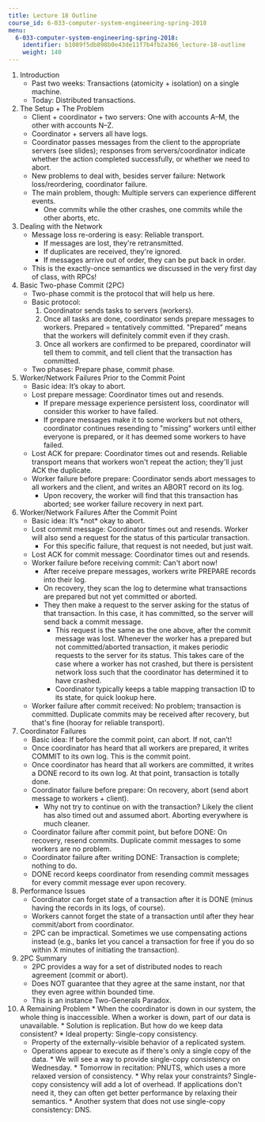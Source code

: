 ```yaml
---
title: Lecture 18 Outline
course_id: 6-033-computer-system-engineering-spring-2018
menu:
  6-033-computer-system-engineering-spring-2018:
    identifier: b1089f5db898b0e43de11f7b4fb2a366_lecture-18-outline
    weight: 140
---
```

1.  Introduction
    *   Past two weeks: Transactions (atomicity + isolation) on a single machine.
    *   Today: Distributed transactions.
2.  The Setup + The Problem
    *   Client + coordinator + two servers: One with accounts A–M, the other with accounts N–Z.
    *   Coordinator + servers all have logs.
    *   Coordinator passes messages from the client to the appropriate servers (see slides); responses from servers/coordinator indicate whether the action completed successfully, or whether we need to abort.
    *   New problems to deal with, besides server failure: Network loss/reordering, coordinator failure.
    *   The main problem, though: Multiple servers can experience different events.
        *   One commits while the other crashes, one commits while the other aborts, etc.
3.  Dealing with the Network
    *   Message loss re-ordering is easy: Reliable transport.
        *   If messages are lost, they're retransmitted.
        *   If duplicates are received, they're ignored.
        *   If messages arrive out of order, they can be put back in order.
    *   This is the exactly-once semantics we discussed in the very first day of class, with RPCs!
4.  Basic Two-phase Commit (2PC)
    *   Two-phase commit is the protocol that will help us here.
    *   Basic protocol:
        1.  Coordinator sends tasks to servers (workers).
        2.  Once all tasks are done, coordinator sends prepare messages to workers. Prepared = tentatively committed. "Prepared" means that the workers will definitely commit even if they crash.
        3.  Once all workers are confirmed to be prepared, coordinator will tell them to commit, and tell client that the transaction has committed.
    *   Two phases: Prepare phase, commit phase.
5.  Worker/Network Failures Prior to the Commit Point
    *   Basic idea: It’s okay to abort.
    *   Lost prepare message: Coordinator times out and resends.
        *   If prepare message experience persistent loss, coordinator will consider this worker to have failed.
        *   If prepare messages make it to some workers but not others, coordinator continues resending to "missing" workers until either everyone is prepared, or it has deemed some workers to have failed.
    *   Lost ACK for prepare: Coordinator times out and resends. Reliable transport means that workers won't repeat the action; they'll just ACK the duplicate.
    *   Worker failure before prepare: Coordinator sends abort messages to all workers and the client, and writes an ABORT record on its log.
        *   Upon recovery, the worker will find that this transaction has aborted; see worker failure recovery in next part.
6.  Worker/Network Failures After the Commit Point
    *   Basic idea: It’s \*not\* okay to abort.
    *   Lost commit message: Coordinator times out and resends. Worker will also send a request for the status of this particular transaction.
        *   For this specific failure, that request is not needed, but just wait.
    *   Lost ACK for commit message: Coordinator times out and resends.
    *   Worker failure before receiving commit: Can't abort now!
        *   After receive prepare messages, workers write PREPARE records into their log.
        *   On recovery, they scan the log to determine what transactions are prepared but not yet committed or aborted.
        *   They then make a request to the server asking for the status of that transaction. In this case, it has committed, so the server will send back a commit message.
            *   This request is the same as the one above, after the commit message was lost. Whenever the worker has a prepared but not committed/aborted transaction, it makes periodic requests to the server for its status. This takes care of the case where a worker has not crashed, but there is persistent network loss such that the coordinator has determined it to have crashed.
            *   Coordinator typically keeps a table mapping transaction ID to its state, for quick lookup here.
    *   Worker failure after commit received: No problem; transaction is committed. Duplicate commits may be received after recovery, but that's fine (hooray for reliable transport).
7.  Coordinator Failures
    *   Basic idea: If before the commit point, can abort. If not, can’t!
    *   Once coordinator has heard that all workers are prepared, it writes COMMIT to its own log. This is the commit point.
    *   Once coordinator has heard that all workers are committed, it writes a DONE record to its own log. At that point, transaction is totally done.
    *   Coordinator failure before prepare: On recovery, abort (send abort message to workers + client).
        *   Why not try to continue on with the transaction? Likely the client has also timed out and assumed abort. Aborting everywhere is much cleaner.
    *   Coordinator failure after commit point, but before DONE: On recovery, resend commits. Duplicate commit messages to some workers are no problem.
    *   Coordinator failure after writing DONE: Transaction is complete; nothing to do.
    *   DONE record keeps coordinator from resending commit messages for every commit message ever upon recovery.
8.  Performance Issues
    *   Coordinator can forget state of a transaction after it is DONE (minus having the records in its logs, of course).
    *   Workers cannot forget the state of a transaction until after they hear commit/abort from coordinator.
    *   2PC can be impractical. Sometimes we use compensating actions instead (e.g., banks let you cancel a transaction for free if you do so within X minutes of initiating the transaction).
9.  2PC Summary
    *   2PC provides a way for a set of distributed nodes to reach agreement (commit or abort).
    *   Does NOT guarantee that they agree at the same instant, nor that they even agree within bounded time.
    *   This is an instance Two-Generals Paradox.
10.  A Remaining Problem
    *   When the coordinator is down in our system, the whole thing is inaccessible. When a worker is down, part of our data is unavailable.
    *   Solution is replication. But how do we keep data consistent?
    *   Ideal property: Single-copy consistency.
        *   Property of the externally-visible behavior of a replicated system.
        *   Operations appear to execute as if there's only a single copy of the data.
    *   We will see a way to provide single-copy consistency on Wednesday.
    *   Tomorrow in recitation: PNUTS, which uses a more relaxed version of consistency.
    *   Why relax your constraints? Single-copy consistency will add a lot of overhead. If applications don't need it, they can often get better performance by relaxing their semantics.
    *   Another system that does not use single-copy consistency: DNS.